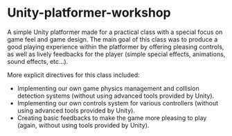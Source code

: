 # Unity-platformer-workshop

A simple Unity platformer made for a practical class with a special focus on game feel and game design. 
The main goal of this class was to produce a good playing experience within the platformer by offering pleasing controls, as well as lively feedbacks for the player (simple special effects, animations, sound effects, etc...).

More explicit directives for this class included:

<ul>
  <li>Implementing our own game physics management and collision detection systems (without using advanced tools provided by Unity).</li>
  <li>Implementing our own controls system for various controllers (without using advanced tools provided by Unity).</li>
  <li>Creating basic feedbacks to make the game more pleasing to play (again, without using tools provided by Unity).</li>
</ul>
